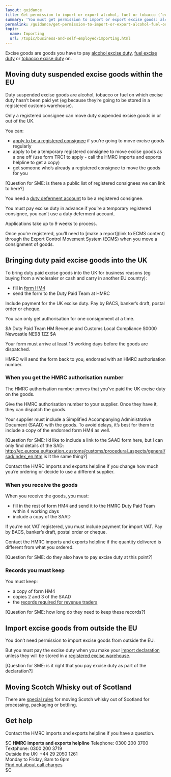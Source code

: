 ```yaml
---
layout: guidance
title: Get permission to import or export alcohol, fuel or tobacco (‘excise goods’)
summary: 'You must get permission to import or export excise goods: alcohol, fuel or tobacco.'
permalink: /guidance/get-permission-to-import-or-export-alcohol-fuel-or-tobacco-excise-goods.html
topic:
  name: Importing
  url: /topic/business-and-self-employed/importing.html
---
```


Excise goods are goods you have to pay [alcohol excise duty](/topic/business-tax/alcohol-duties), [fuel excise duty](/topic/business-tax/fuel-duty) or [tobacco excise duty](/topic/business-tax/tobacco-products-duty) on.

## Moving duty suspended excise goods within the EU

Duty suspended excise goods are alcohol, tobacco or fuel on which excise duty hasn’t been paid yet (eg because they’re going to be stored in a registered customs warehouse).

Only a registered consignee can move duty suspended excise goods in or out of the UK.

You can:

- [apply to be a registered consignee](https://public-online.hmrc.gov.uk/lc/content/xfaforms/profiles/forms.html?contentRoot=repository:///Applications/Customs/1.0/HM1&template=HM1.xdp) if you’re going to move excise goods regularly
- apply to be a temporary registered consignee to move excise goods as a one off (use form TRC1 to apply - call the HMRC imports and exports helpline to get a copy)
- get someone who’s already a registered consignee to move the goods for you

[Question for SME: is there a public list of registered consignees we can link to here?]

You need a [duty deferment account](/delay-paying-customs-duty-when-you-import-goods.html) to be a registered consignee.

You must pay excise duty in advance if you’re a temporary registered consignee, you can’t use a duty deferment account.

Applications take up to 9 weeks to process.

Once you’re registered, you’ll need to [make a report](link to ECMS content) through the Export Control Movement System (ECMS) when you move a consignment of goods.

## Bringing duty paid excise goods into the UK

To bring duty paid excise goods into the UK for business reasons (eg buying from a wholesaler or cash and carry in another EU country):

- fill in [form HM4](https://public-online.hmrc.gov.uk/lc/content/xfaforms/profiles/forms.html?contentRoot=repository:///Applications/IndirectTax/1.0/HM4&template=HM4.xdp)
- send the form to the Duty Paid Team at HMRC

Include payment for the UK excise duty. Pay by BACS, banker’s draft, postal order or cheque.

You can only get authorisation for one consignment at a time.

$A
Duty Paid Team
HM Revenue and Customs
Local Compliance S0000
Newcastle
NE98 1ZZ
$A

Your form must arrive at least 15 working days before the goods are dispatched.

HMRC will send the form back to you, endorsed with an HMRC authorisation number. 

### When you get the HMRC authorisation number

The HMRC authorisation number proves that you’ve paid the UK excise duty on the goods.

Give the HMRC authorisation number to your supplier. Once they have it, they can dispatch the goods.

Your supplier must include a Simplified Accompanying Administrative Document (SAAD) with the goods. To avoid delays, it’s best for them to include a copy of the endorsed form HM4 as well.

[Question for SME: I’d like to include a link to the SAAD form here, but I can only find details of the SAD: http://ec.europa.eu/taxation_customs/customs/procedural_aspects/general/sad/index_en.htm is It the same thing?]

Contact the HMRC imports and exports helpline if you change how much you’re ordering or decide to use a different supplier.

### When you receive the goods

When you receive the goods, you must:

- fill in the rest of form HM4 and send it to the HMRC Duty Paid Team within 4 working days
- include a copy of the SAAD

If you’re not VAT registered, you must include payment for import VAT. Pay by BACS, banker’s draft, postal order or cheque.

Contact the HMRC imports and exports helpline if the quantity delivered is different from what you ordered.

[Question for SME: do they also have to pay excise duty at this point?]

### Records you must keep

You must keep:

- a copy of form HM4
- copies 2 and 3 of the SAAD
- the [records required for revenue traders](https://www.gov.uk/government/publications/excise-notice-206-revenue-traders-records/excise-notice-206-revenue-traders-records)

[Question for SME: how long do they need to keep these records?]

## Import excise goods from outside the EU

You don’t need permission to import excise goods from outside the EU.

But you must pay the excise duty when you make your [import declaration](/guide/import-goods-outside-eu/overview.html) unless they will be stored in a [registered excise warehouse](/government/publications/excise-notice-197-receipt-into-and-removal-from-an-excise-warehouse-of-excise-goods).

[Question for SME: is it right that you pay excise duty as part of the declaration?]

## Moving Scotch Whisky out of Scotland

There are [special rules](/guidance/move-scotch-whisky-outside-scotland-for-processing-packaging-or-bottling) for moving Scotch whisky out of Scotland for processing, packaging or bottling.

## Get help

Contact the HMRC imports and exports helpline if you have a question.

$C 
**HMRC imports and exports helpline** 
Telephone: 0300 200 3700  
Textphone: 0300 200 3719  
Outside the UK: +44 29 2050 1261  
Monday to Friday, 8am to 6pm  
[Find out about call charges](/call-charges)  
$C 
